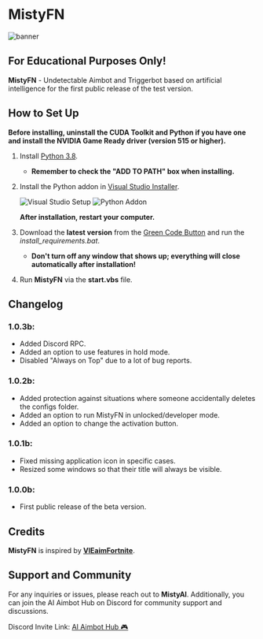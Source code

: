 # MistyFN 

![banner](https://repository-images.githubusercontent.com/601511587/ca4e45bf-d174-4e64-9793-d03468a8604d)

## For Educational Purposes Only!

**MistyFN** - Undetectable Aimbot and Triggerbot based on artificial intelligence for the first public release of the test version.

## How to Set Up

**Before installing, uninstall the CUDA Toolkit and Python if you have one and install the NVIDIA Game Ready driver (version 515 or higher).**

1. Install [Python 3.8](https://www.python.org/ftp/python/3.8.0/python-3.8.0-amd64.exe).
   - **Remember to check the "ADD TO PATH" box when installing.**

2. Install the Python addon in [Visual Studio Installer](https://visualstudio.microsoft.com/free-developer-offers/).

   ![Visual Studio Setup](https://user-images.githubusercontent.com/118010017/209166455-c85d95a3-f8ef-4234-9f7d-f4e057761392.png)
   ![Python Addon](https://user-images.githubusercontent.com/118010017/210354285-03075466-5fb5-4d1d-b8d5-f6a4c2fd17c0.png)

   **After installation, restart your computer.**

3. Download the **latest version** from the [Green Code Button](https://github.com/Creeper1212/MistyFN) and run the *install_requirements.bat*.
   - **Don't turn off any window that shows up; everything will close automatically after installation!**

4. Run **MistyFN** via the **start.vbs** file.

## Changelog

### 1.0.3b:
- Added Discord RPC.
- Added an option to use features in hold mode.
- Disabled "Always on Top" due to a lot of bug reports.

### 1.0.2b:
- Added protection against situations where someone accidentally deletes the configs folder.
- Added an option to run MistyFN in unlocked/developer mode.
- Added an option to change the activation button.

### 1.0.1b:
- Fixed missing application icon in specific cases.
- Resized some windows so that their title will always be visible.

### 1.0.0b:
- First public release of the beta version.

## Credits

**MistyFN** is inspired by **[VIEaimFortnite](https://github.com/Creeper1212/VIEaimFortnite)**.

## Support and Community

For any inquiries or issues, please reach out to **MistyAI**. Additionally, you can join the AI Aimbot Hub on Discord for community support and discussions.

Discord Invite Link: [AI Aimbot Hub 🎮](https://discord.com/invite/8Cuggsx2)
